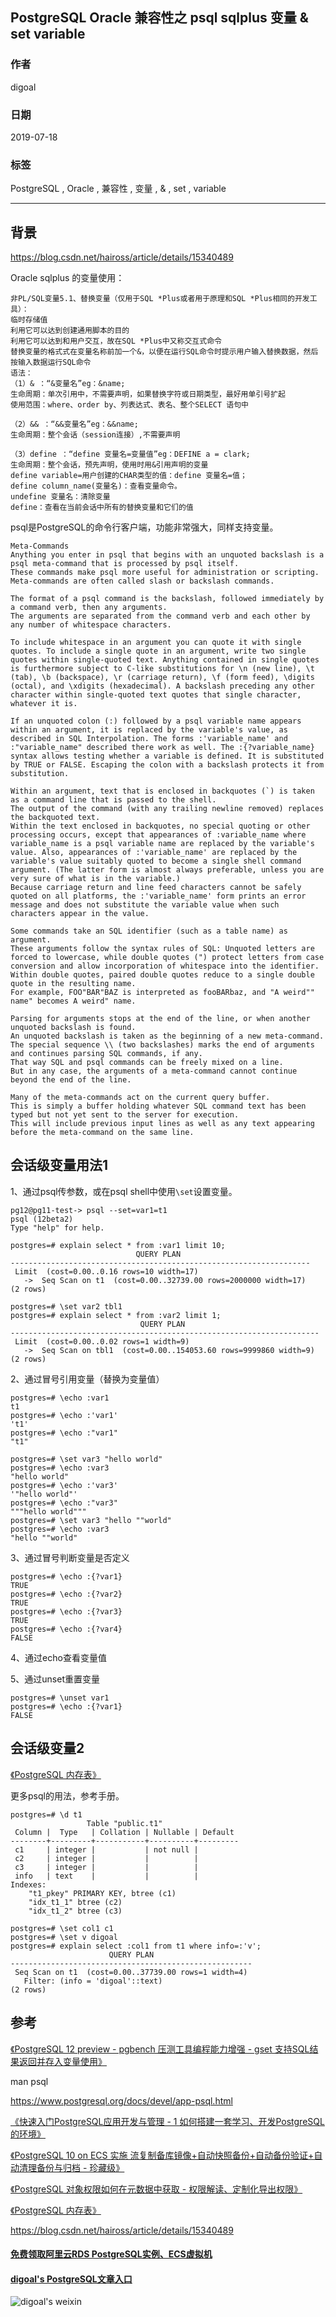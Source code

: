 ## PostgreSQL Oracle 兼容性之 psql sqlplus 变量 & set variable     
                                                                             
### 作者                                                                             
digoal                                                                             
                                                                             
### 日期                                                                             
2019-07-18                                                                          
                                                                             
### 标签                                                                             
PostgreSQL , Oracle , 兼容性 , 变量 , & , set , variable        
                                                                             
----                                                                             
                                                                             
## 背景     
https://blog.csdn.net/haiross/article/details/15340489  
  
Oracle sqlplus 的变量使用：  
  
```   
非PL/SQL变量5.1、替换变量（仅用于SQL *Plus或者用于原理和SQL *Plus相同的开发工具）：  
临时存储值  
利用它可以达到创建通用脚本的目的  
利用它可以达到和用户交互，故在SQL *Plus中又称交互式命令  
替换变量的格式式在变量名称前加一个&，以便在运行SQL命令时提示用户输入替换数据，然后按输入数据运行SQL命令  
语法：  
（1）& ：“&变量名”eg：&name;  
生命周期：单次引用中，不需要声明，如果替换字符或日期类型，最好用单引号扩起  
使用范围：where、order by、列表达式、表名、整个SELECT 语句中  
  
（2）&& ：“&&变量名”eg：&&name;  
生命周期：整个会话（session连接）,不需要声明  
  
（3）define ：“define 变量名=变量值”eg：DEFINE a = clark;  
生命周期：整个会话，预先声明，使用时用&引用声明的变量  
define variable=用户创建的CHAR类型的值：define 变量名=值；  
define column_name(变量名)：查看变量命令。  
undefine 变量名：清除变量  
define：查看在当前会话中所有的替换变量和它们的值  
```  
  
psql是PostgreSQL的命令行客户端，功能非常强大，同样支持变量。  
  
```  
Meta-Commands  
Anything you enter in psql that begins with an unquoted backslash is a psql meta-command that is processed by psql itself.   
These commands make psql more useful for administration or scripting. Meta-commands are often called slash or backslash commands.  
  
The format of a psql command is the backslash, followed immediately by a command verb, then any arguments.   
The arguments are separated from the command verb and each other by any number of whitespace characters.  
  
To include whitespace in an argument you can quote it with single quotes. To include a single quote in an argument, write two single quotes within single-quoted text. Anything contained in single quotes is furthermore subject to C-like substitutions for \n (new line), \t (tab), \b (backspace), \r (carriage return), \f (form feed), \digits (octal), and \xdigits (hexadecimal). A backslash preceding any other character within single-quoted text quotes that single character, whatever it is.  
  
If an unquoted colon (:) followed by a psql variable name appears within an argument, it is replaced by the variable's value, as described in SQL Interpolation. The forms :'variable_name' and :"variable_name" described there work as well. The :{?variable_name} syntax allows testing whether a variable is defined. It is substituted by TRUE or FALSE. Escaping the colon with a backslash protects it from substitution.  
  
Within an argument, text that is enclosed in backquotes (`) is taken as a command line that is passed to the shell.   
The output of the command (with any trailing newline removed) replaces the backquoted text.   
Within the text enclosed in backquotes, no special quoting or other processing occurs, except that appearances of :variable_name where variable_name is a psql variable name are replaced by the variable's value. Also, appearances of :'variable_name' are replaced by the variable's value suitably quoted to become a single shell command argument. (The latter form is almost always preferable, unless you are very sure of what is in the variable.)   
Because carriage return and line feed characters cannot be safely quoted on all platforms, the :'variable_name' form prints an error message and does not substitute the variable value when such characters appear in the value.  
  
Some commands take an SQL identifier (such as a table name) as argument.   
These arguments follow the syntax rules of SQL: Unquoted letters are forced to lowercase, while double quotes (") protect letters from case conversion and allow incorporation of whitespace into the identifier.   
Within double quotes, paired double quotes reduce to a single double quote in the resulting name.   
For example, FOO"BAR"BAZ is interpreted as fooBARbaz, and "A weird"" name" becomes A weird" name.  
  
Parsing for arguments stops at the end of the line, or when another unquoted backslash is found.   
An unquoted backslash is taken as the beginning of a new meta-command.   
The special sequence \\ (two backslashes) marks the end of arguments and continues parsing SQL commands, if any.   
That way SQL and psql commands can be freely mixed on a line.   
But in any case, the arguments of a meta-command cannot continue beyond the end of the line.  
  
Many of the meta-commands act on the current query buffer.   
This is simply a buffer holding whatever SQL command text has been typed but not yet sent to the server for execution.   
This will include previous input lines as well as any text appearing before the meta-command on the same line.  
```  
  
## 会话级变量用法1  
1、通过psql传参数，或在psql shell中使用```\set```设置变量。  
  
```  
pg12@pg11-test-> psql --set=var1=t1  
psql (12beta2)  
Type "help" for help.  
  
postgres=# explain select * from :var1 limit 10;  
                            QUERY PLAN                               
-------------------------------------------------------------------  
 Limit  (cost=0.00..0.16 rows=10 width=17)  
   ->  Seq Scan on t1  (cost=0.00..32739.00 rows=2000000 width=17)  
(2 rows)  
```  
  
```  
postgres=# \set var2 tbl1  
postgres=# explain select * from :var2 limit 1;  
                             QUERY PLAN                                
---------------------------------------------------------------------  
 Limit  (cost=0.00..0.02 rows=1 width=9)  
   ->  Seq Scan on tbl1  (cost=0.00..154053.60 rows=9999860 width=9)  
(2 rows)  
```  
  
2、通过冒号引用变量（替换为变量值）  
  
```  
postgres=# \echo :var1  
t1  
postgres=# \echo :'var1'  
't1'  
postgres=# \echo :"var1"  
"t1"  
```  
  
```  
postgres=# \set var3 "hello world"  
postgres=# \echo :var3  
"hello world"  
postgres=# \echo :'var3'  
'"hello world"'  
postgres=# \echo :"var3"  
"""hello world"""  
postgres=# \set var3 "hello ""world"  
postgres=# \echo :var3  
"hello ""world"  
```  
  
3、通过冒号判断变量是否定义  
  
```  
postgres=# \echo :{?var1}  
TRUE  
postgres=# \echo :{?var2}  
TRUE  
postgres=# \echo :{?var3}  
TRUE  
postgres=# \echo :{?var4}  
FALSE  
```  
  
4、通过echo查看变量值  
  
5、通过unset重置变量  
  
```  
postgres=# \unset var1  
postgres=# \echo :{?var1}  
FALSE  
```  
  
  
## 会话级变量2  
[《PostgreSQL 内存表》](../201608/20160818_01.md)    
  
  
更多psql的用法，参考手册。  
  
```  
postgres=# \d t1  
                 Table "public.t1"  
 Column |  Type   | Collation | Nullable | Default   
--------+---------+-----------+----------+---------  
 c1     | integer |           | not null |   
 c2     | integer |           |          |   
 c3     | integer |           |          |   
 info   | text    |           |          |   
Indexes:  
    "t1_pkey" PRIMARY KEY, btree (c1)  
    "idx_t1_1" btree (c2)  
    "idx_t1_2" btree (c3)  
  
postgres=# \set col1 c1  
postgres=# \set v digoal  
postgres=# explain select :col1 from t1 where info=:'v';  
                      QUERY PLAN                        
------------------------------------------------------  
 Seq Scan on t1  (cost=0.00..37739.00 rows=1 width=4)  
   Filter: (info = 'digoal'::text)  
(2 rows)  
```  
   
## 参考  
[《PostgreSQL 12 preview - pgbench 压测工具编程能力增强 - gset 支持SQL结果返回并存入变量使用》](../201903/20190331_05.md)    
  
man psql  
  
https://www.postgresql.org/docs/devel/app-psql.html  
    
[《快速入门PostgreSQL应用开发与管理 - 1 如何搭建一套学习、开发PostgreSQL的环境》](../201704/20170411_01.md)    
  
[《PostgreSQL 10 on ECS 实施 流复制备库镜像+自动快照备份+自动备份验证+自动清理备份与归档 - 珍藏级》](../201711/20171129_02.md)   
  
[《PostgreSQL 对象权限如何在元数据中获取 - 权限解读、定制化导出权限》](../201806/20180620_04.md)    
  
[《PostgreSQL 内存表》](../201608/20160818_01.md)    
  
https://blog.csdn.net/haiross/article/details/15340489  
  
  
  
  
  
  
  
  
  
  
#### [免费领取阿里云RDS PostgreSQL实例、ECS虚拟机](https://free.aliyun.com/ "57258f76c37864c6e6d23383d05714ea")
  
  
#### [digoal's PostgreSQL文章入口](https://github.com/digoal/blog/blob/master/README.md "22709685feb7cab07d30f30387f0a9ae")
  
  
![digoal's weixin](../pic/digoal_weixin.jpg "f7ad92eeba24523fd47a6e1a0e691b59")
  
  
  
  
  
  
  
